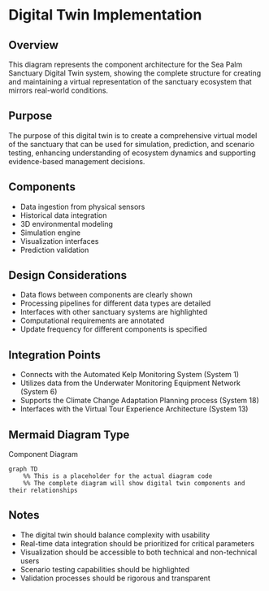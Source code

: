 # Digital Twin Implementation

## Overview
This diagram represents the component architecture for the Sea Palm Sanctuary Digital Twin system, showing the complete structure for creating and maintaining a virtual representation of the sanctuary ecosystem that mirrors real-world conditions.

## Purpose
The purpose of this digital twin is to create a comprehensive virtual model of the sanctuary that can be used for simulation, prediction, and scenario testing, enhancing understanding of ecosystem dynamics and supporting evidence-based management decisions.

## Components
- Data ingestion from physical sensors
- Historical data integration
- 3D environmental modeling
- Simulation engine
- Visualization interfaces
- Prediction validation

## Design Considerations
- Data flows between components are clearly shown
- Processing pipelines for different data types are detailed
- Interfaces with other sanctuary systems are highlighted
- Computational requirements are annotated
- Update frequency for different components is specified

## Integration Points
- Connects with the Automated Kelp Monitoring System (System 1)
- Utilizes data from the Underwater Monitoring Equipment Network (System 6)
- Supports the Climate Change Adaptation Planning process (System 18)
- Interfaces with the Virtual Tour Experience Architecture (System 13)

## Mermaid Diagram Type
Component Diagram

```mermaid
graph TD
    %% This is a placeholder for the actual diagram code
    %% The complete diagram will show digital twin components and their relationships
```

## Notes
- The digital twin should balance complexity with usability
- Real-time data integration should be prioritized for critical parameters
- Visualization should be accessible to both technical and non-technical users
- Scenario testing capabilities should be highlighted
- Validation processes should be rigorous and transparent
